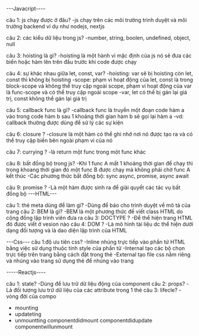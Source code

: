 
---Javacript----

câu 1: js chạy được ở đâu?
-js chạy trên các môi trường trình duyệt và môi trường backend ví dụ như nodejs, nextjs

câu 2: các kiểu dữ liệu trong js?
-number, string, boolen, undefined, object, null

câu 3: hoisting là gì?
-hoisting là một hành vi mặc định của js nó sẽ đưa các biến hoặc hàm lên trên đầu trước khi code được chạy

câu 4: sự khác nhau giữa let, const, var?
-hoisting: var sẽ bị hoisting còn let, const thì không bị hoisting
-scope: phạm vi hoạt động của let, const là trong block-scope và không thể truy cập ngoài scope, phạm vi hoạt động của var là func-scope và có thể truy cập ngoài scope
-var, let có thể bị gán lại giá trị, const không thể gán lại giá trị

câu 5: callback func là gì?
-callback func là truyền một đoạn code hàm a vào trong code hàm b sau 1 khoảng thời gian hàm b sẽ gọi lại hàm a
-vd: callback thường được dùng để sử lý các sự kiện

câu 6: closure ?
-closure là một hàm có thể ghi nhớ nơi nó được tạo ra và có thể truy cập biến bên ngoài phạm vi của nó

câu 7: currying ?
-là return một func trong một func khác

câu 8: bất đồng bộ trong js?
-Khi 1 func A mất 1 khoảng thời gian để chạy thì trong khoang thời gian đó một func B được chạy mà không phải chờ func A kết thúc
-Các phương thức bất đồng bộ: sync async, promise, async await

câu 9: promise ?
-Là một hàm được sinh ra để giải quyết các tác vụ bất đồng bộ
---HTML---

câu 1: thẻ meta dùng để làm gì?
-Dùng để báo cho trình duyệt về mô tả của trang
câu 2: BEM là gì?
-BEM là một phương thức để viết class HTML do cộng đồng lập trình viên đưa ra
câu 3: DOCTYPE ?
-Để thể hiện trang HTML đó được viết ở vesion nào
câu 4: DOM ?
-Là mô hình tài liệu dc thể hiện dưới dạng đối tượng và là dao diện lập trình của HTML

---Css---
câu 1:độ ưu tiên css?
-Inline nhúng trực tiếp vào phần tử HTML bằng việc sử dụng thuộc tính style của phần tử
-Internal tạo các bộ chọn trực tiếp trên trang bằng cách đặt trong thẻ <style></style>
-External tạo file css nằm riêng và nhúng vào trang sử dụng thẻ <link> để nhúng vào trang

-----Reactjs----


câu 1: state?
-Dùng để lưu trữ dữ liệu động của component
câu 2: props?
-Là đối tượng lưu trữ dữ liệu của các attribute trong 1 thẻ
câu 3: lifecle?
-vòng đời của compo
+ mounting
+ updateting
+ unmountting
componentdidmount
componentdidupdate
componentwillunmount